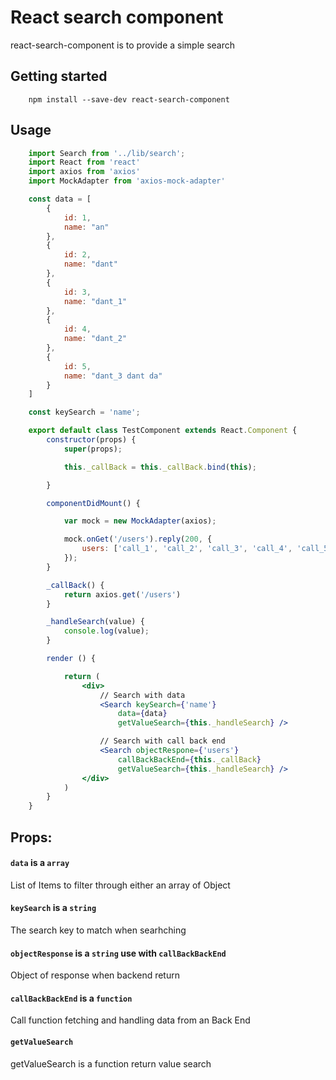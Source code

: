 # React search component

react-search-component is to provide a simple search

## Getting started
```
	npm install --save-dev react-search-component
```

## Usage
```jsx
	import Search from '../lib/search';
	import React from 'react'
	import axios from 'axios'
	import MockAdapter from 'axios-mock-adapter'

	const data = [
		{
			id: 1,
			name: "an"
		},
		{
			id: 2,
			name: "dant"
		},
		{
			id: 3,
			name: "dant_1"
		},
		{
			id: 4,
			name: "dant_2"
		},
		{
			id: 5,
			name: "dant_3 dant da"
		}
	]

	const keySearch = 'name';

	export default class TestComponent extends React.Component {
		constructor(props) {
			super(props);

			this._callBack = this._callBack.bind(this);

		}

		componentDidMount() {

			var mock = new MockAdapter(axios);

			mock.onGet('/users').reply(200, {
				users: ['call_1', 'call_2', 'call_3', 'call_4', 'call_5']
			});
		}

		_callBack() {
			return axios.get('/users')
		}

		_handleSearch(value) {
			console.log(value);
		}

		render () {

			return (
				<div>
					// Search with data 				
					<Search keySearch={'name'} 
						data={data}
						getValueSearch={this._handleSearch} />

					// Search with call back end
					<Search objectRespone={'users'}
						callBackBackEnd={this._callBack}
						getValueSearch={this._handleSearch} />
				</div>
			)
		}
	}
```

## Props:
#### `data` is a `array`
List of Items to filter through either an array of Object
#### `keySearch` is a `string`
The search key to match when searhching
#### `objectResponse` is a `string` use with `callBackBackEnd`
Object of response when backend return
#### `callBackBackEnd` is a `function`
Call function fetching and handling data from an Back End
#### `getValueSearch`
getValueSearch is a function return value search
